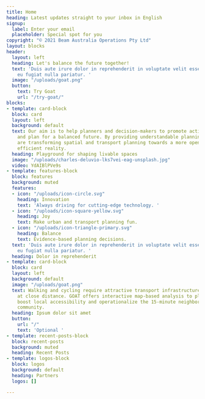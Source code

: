 ```yaml
---
title: Home
heading: Latest updates straight to your inbox in English
signup:
  label: Enter your email
  placeholder: Special spot for you
copyright: "© 2021 Beam Australia Operations Pty Ltd"
layout: blocks
header:
  layout: left
  heading: Let's balance the future together!
  text: 'Duis aute irure dolor in reprehenderit in voluptate velit esse cillum dolore
    eu fugiat nulla pariatur. '
  image: "/uploads/goat.png"
  button:
    text: Try Goat
    url: "/try-goat/"
blocks:
- template: card-block
  block: card
  layout: left
  background: default
  text: Our aim is to help planners and decision-makers to promote active mobility
    and plan for a balanced future. By providing understandable planning tools, we
    are transforming spatial and transport planning towards a more open, joyful and
    efficient reality.  
  heading: Playground for shaping livable spaces
  image: "/uploads/charles-deluvio-lks7vei-eag-unsplash.jpg"
  video: YdAIBlPVe9s
- template: features-block
  block: features
  background: muted
  features:
  - icon: "/uploads/icon-circle.svg"
    heading: Innovation
    text: 'Always driving for cutting-edge technology. '
  - icon: "/uploads/icon-square-yellow.svg"
    heading: Joy
    text: Make urban and transport planning fun.
  - icon: "/uploads/icon-triangle-primary.svg"
    heading: Balance
    text: Evidence-based planning decisions.
  text: 'Duis aute irure dolor in reprehenderit in voluptate velit esse cillum dolore
    eu fugiat nulla pariatur. '
  heading: Dolor in reprehenderit
- template: card-block
  block: card
  layout: left
  background: default
  image: "/uploads/goat.png"
  text: Walking and cycling require attractive transport infrastructure and destinations
    at close distance. GOAT offers interactive map-based analysis to plan active mobility,
    boost local accessibility and operationalize the 15-minute neighborhood in your
    community. 
  heading: Ipsum dolor sit amet
  button:
    url: "/"
    text: 'Optional '
- template: recent-posts-block
  block: recent-posts
  background: muted
  heading: Recent Posts
- template: logos-block
  block: logos
  background: default
  heading: Partners
  logos: []

---
```

